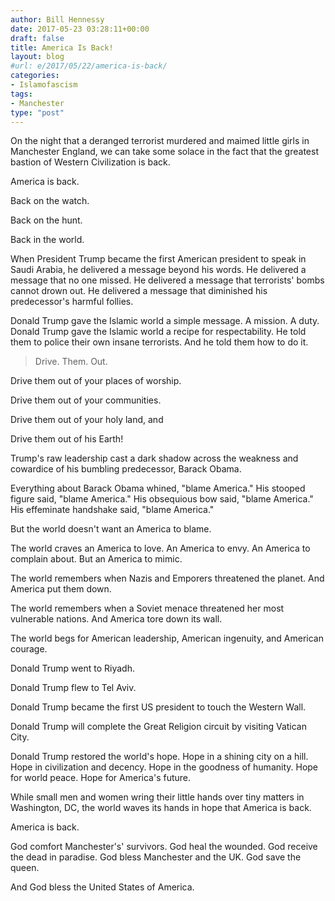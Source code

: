 ```yaml
---
author: Bill Hennessy
date: 2017-05-23 03:28:11+00:00
draft: false
title: America Is Back!
layout: blog
#url: e/2017/05/22/america-is-back/
categories:
- Islamofascism
tags:
- Manchester
type: "post"
---
```


On the night that a deranged terrorist murdered and maimed little girls in Manchester England, we can take some solace in the fact that the greatest bastion of Western Civilization is back.

America is back.

Back on the watch.

Back on the hunt.

Back in the world.

When President Trump became the first American president to speak in Saudi Arabia, he delivered a message beyond his words. He delivered a message that no one missed. He delivered a message that terrorists' bombs cannot drown out. He delivered a message that diminished his predecessor's harmful follies.

Donald Trump gave the Islamic world a simple message. A mission. A duty. Donald Trump gave the Islamic world a recipe for respectability. He told them to police their own insane terrorists. And he told them how to do it.



> Drive. Them. Out.

Drive them out of your places of worship.

Drive them out of your communities.

Drive them out of your holy land, and

Drive them out of his Earth!



Trump's raw leadership cast a dark shadow across the weakness and cowardice of his bumbling predecessor, Barack Obama.

Everything about Barack Obama whined, "blame America." His stooped figure said, "blame America." His obsequious bow said, "blame America." His effeminate handshake said, "blame America."

But the world doesn't want an America to blame.

The world craves an America to love. An America to envy. An America to complain about. But an America to mimic.

The world remembers when Nazis and Emporers threatened the planet. And America put them down.

The world remembers when a Soviet menace threatened her most vulnerable nations. And America tore down its wall.

The world begs for American leadership, American ingenuity, and American courage.

Donald Trump went to Riyadh.

Donald Trump flew to Tel Aviv.

Donald Trump became the first US president to touch the Western Wall.

Donald Trump will complete the Great Religion circuit by visiting Vatican City.

Donald Trump restored the world's hope. Hope in a shining city on a hill. Hope in civilization and decency. Hope in the goodness of humanity. Hope for world peace. Hope for America's future.

While small men and women wring their little hands over tiny matters in Washington, DC, the world waves its hands in hope that America is back.

America is back.

God comfort Manchester's' survivors. God heal the wounded. God receive the dead in paradise. God bless Manchester and the UK. God save the queen.

And God bless the United States of America.


